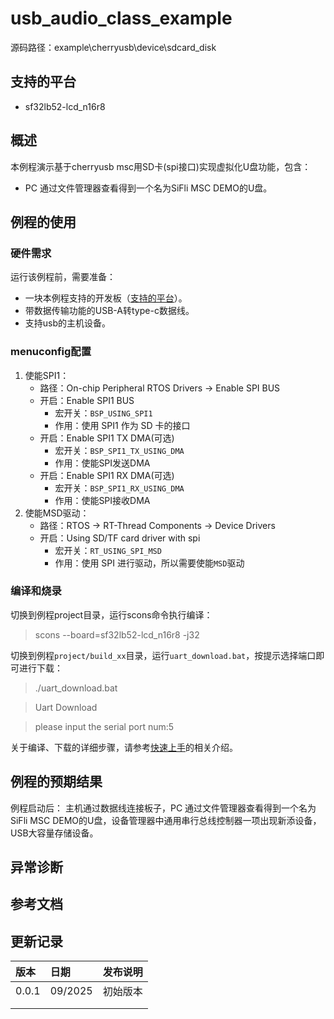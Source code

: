 # usb_audio_class_example

源码路径：example\cherryusb\device\sdcard_disk

## 支持的平台
<!-- 支持哪些板子和芯片平台 -->
+ sf32lb52-lcd_n16r8

## 概述
<!-- 例程简介 -->
本例程演示基于cherryusb msc用SD卡(spi接口)实现虚拟化U盘功能，包含：
+ PC 通过文件管理器查看得到一个名为SiFli MSC DEMO的U盘。

## 例程的使用
<!-- 说明如何使用例程，比如连接哪些硬件管脚观察波形，编译和烧写可以引用相关文档。
对于rt_device的例程，还需要把本例程用到的配置开关列出来，比如PWM例程用到了PWM1，需要在onchip菜单里使能PWM1 -->

### 硬件需求
运行该例程前，需要准备：
+ 一块本例程支持的开发板（[支持的平台](quick_start)）。
+ 带数据传输功能的USB-A转type-c数据线。
+ 支持usb的主机设备。

### menuconfig配置
1. 使能SPI1：
    - 路径：On-chip Peripheral RTOS Drivers → Enable SPI BUS
    - 开启：Enable SPI1 BUS
        - 宏开关：`BSP_USING_SPI1`
        - 作用：使用 SPI1 作为 SD 卡的接口
    - 开启：Enable SPI1 TX DMA(可选)
        - 宏开关：`BSP_SPI1_TX_USING_DMA`
        - 作用：使能SPI发送DMA
    - 开启：Enable SPI1 RX DMA(可选)
        - 宏开关：`BSP_SPI1_RX_USING_DMA`
        - 作用：使能SPI接收DMA 
2. 使能MSD驱动：
    - 路径：RTOS → RT-Thread Components → Device Drivers
    - 开启：Using SD/TF card driver with spi
        - 宏开关：`RT_USING_SPI_MSD`
        - 作用：使用 SPI 进行驱动，所以需要使能`MSD`驱动

### 编译和烧录
切换到例程project目录，运行scons命令执行编译：

> scons --board=sf32lb52-lcd_n16r8 -j32

切换到例程`project/build_xx`目录，运行`uart_download.bat`，按提示选择端口即可进行下载：

 >./uart_download.bat

>Uart Download

>please input the serial port num:5

关于编译、下载的详细步骤，请参考[快速上手](quick_start)的相关介绍。

## 例程的预期结果
<!-- 说明例程运行结果，比如哪几个灯会亮，会打印哪些log，以便用户判断例程是否正常运行，运行结果可以结合代码分步骤说明 -->
例程启动后：
主机通过数据线连接板子，PC 通过文件管理器查看得到一个名为SiFli MSC DEMO的U盘，设备管理器中通用串行总线控制器一项出现新添设备，USB大容量存储设备。

## 异常诊断


## 参考文档
<!-- 对于rt_device的示例，rt-thread官网文档提供的较详细说明，可以在这里添加网页链接，例如，参考RT-Thread的[RTC文档](https://www.rt-thread.org/document/site/#/rt-thread-version/rt-thread-standard/programming-manual/device/rtc/rtc) -->

## 更新记录
|版本 |日期   |发布说明 |
|:---|:---|:---|
|0.0.1 |09/2025 |初始版本 |
| | | |
| | | |
